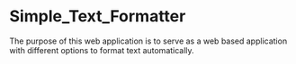 # Simple_Text_Formatter
The purpose of this web application is to serve as a web based application with different options to format text automatically.
